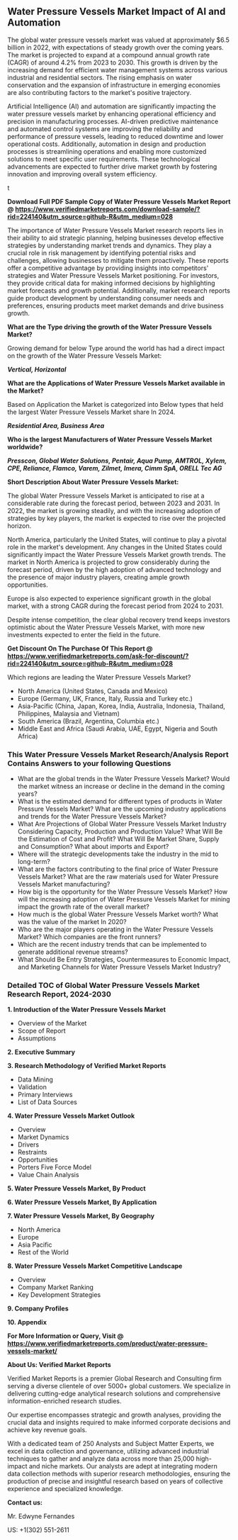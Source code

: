 <h2>Water Pressure Vessels Market Impact of AI and Automation</h2><p>The global water pressure vessels market was valued at approximately $6.5 billion in 2022, with expectations of steady growth over the coming years. The market is projected to expand at a compound annual growth rate (CAGR) of around 4.2% from 2023 to 2030. This growth is driven by the increasing demand for efficient water management systems across various industrial and residential sectors. The rising emphasis on water conservation and the expansion of infrastructure in emerging economies are also contributing factors to the market's positive trajectory.</p><p>Artificial Intelligence (AI) and automation are significantly impacting the water pressure vessels market by enhancing operational efficiency and precision in manufacturing processes. AI-driven predictive maintenance and automated control systems are improving the reliability and performance of pressure vessels, leading to reduced downtime and lower operational costs. Additionally, automation in design and production processes is streamlining operations and enabling more customized solutions to meet specific user requirements. These technological advancements are expected to further drive market growth by fostering innovation and improving overall system efficiency.</p>t</p><p id="" class=""><strong>Download Full PDF Sample Copy of Water Pressure Vessels Market Report @ <a href="https://www.verifiedmarketreports.com/download-sample/?rid=224140&utm_source=github-R&utm_medium=028" target="_blank">https://www.verifiedmarketreports.com/download-sample/?rid=224140&utm_source=github-R&utm_medium=028</a></strong></p><p>The importance of&nbsp;Water Pressure Vessels Market research reports lies in their ability to aid strategic planning, helping businesses develop effective strategies by understanding market trends and dynamics. They play a crucial role in risk management by identifying potential risks and challenges, allowing businesses to mitigate them proactively. These reports offer a competitive advantage by providing insights into competitors' strategies and Water Pressure Vessels Market positioning. For investors, they provide critical data for making informed decisions by highlighting market forecasts and growth potential. Additionally, market research reports guide product development by understanding consumer needs and preferences, ensuring products meet market demands and drive business growth.</p><p><strong>What are the&nbsp;Type driving the growth of the Water Pressure Vessels Market?</strong></p><p id="" class="">Growing demand for below Type around the world has had a direct impact on the growth of the Water Pressure Vessels Market:</p><em><strong>Vertical, Horizontal</strong></em></p><strong>What are the&nbsp;Applications&nbsp;of Water Pressure Vessels Market available in the Market?</strong></p><p id="" class="">Based on Application the Market is categorized into Below types that held the largest Water Pressure Vessels Market share In 2024.</p><em><strong>Residential Area, Business Area</strong></em></p><strong>Who is the largest Manufacturers of Water Pressure Vessels Market worldwide?</strong></p><p><em><strong>Presscon, Global Water Solutions, Pentair, Aqua Pump, AMTROL, Xylem, CPE, Reliance, Flamco, Varem, Zilmet, Imera, Cimm SpA, ORELL Tec AG</strong></em></p><p id="" class=""><strong>Short Description About Water Pressure Vessels Market:</strong></p><p>The global Water Pressure Vessels Market is anticipated to rise at a considerable rate during the forecast period, between 2023 and 2031. In 2022, the market is growing steadily, and with the increasing adoption of strategies by key players, the market is expected to rise over the projected horizon.</p><p>North America, particularly the United States, will continue to play a pivotal role in the market's development. Any changes in the United States could significantly impact the Water Pressure Vessels Market growth trends. The market in North America is projected to grow considerably during the forecast period, driven by the high adoption of advanced technology and the presence of major industry players, creating ample growth opportunities.</p><p>Europe is also expected to experience significant growth in the global market, with a strong CAGR during the forecast period from 2024 to 2031.</p><p>Despite intense competition, the clear global recovery trend keeps investors optimistic about the Water Pressure Vessels Market, with more new investments expected to enter the field in the future.</p><p id="" class=""><strong>Get Discount On The Purchase Of This Report @ <a href="https://www.verifiedmarketreports.com/ask-for-discount/?rid=224140&utm_source=github-R&utm_medium=028" target="_blank">https://www.verifiedmarketreports.com/ask-for-discount/?rid=224140&utm_source=github-R&utm_medium=028</a></strong></p>Which regions are leading the Water Pressure Vessels Market?</p><ul><li>North America (United States, Canada and Mexico)</li><li>Europe (Germany, UK, France, Italy, Russia and Turkey etc.)</li><li>Asia-Pacific (China, Japan, Korea, India, Australia, Indonesia, Thailand, Philippines, Malaysia and Vietnam)</li><li>South America (Brazil, Argentina, Columbia etc.)</li><li>Middle East and Africa (Saudi Arabia, UAE, Egypt, Nigeria and South Africa)</li></ul><h3 id="" class="">This Water Pressure Vessels Market Research/Analysis Report Contains Answers to your following Questions</h3><ul><li>What are the global trends in the Water Pressure Vessels Market? Would the market witness an increase or decline in the demand in the coming years?</li><li>What is the estimated demand for different types of products in Water Pressure Vessels Market? What are the upcoming industry applications and trends for the Water Pressure Vessels Market?</li><li>What Are Projections of Global Water Pressure Vessels Market Industry Considering Capacity, Production and Production Value? What Will Be the Estimation of Cost and Profit? What Will Be Market Share, Supply and Consumption? What about imports and Export?</li><li>Where will the strategic developments take the industry in the mid to long-term?</li><li>What are the factors contributing to the final price of Water Pressure Vessels Market? What are the raw materials used for Water Pressure Vessels Market manufacturing?</li><li>How big is the opportunity for the Water Pressure Vessels Market? How will the increasing adoption of Water Pressure Vessels Market for mining impact the growth rate of the overall market?</li><li>How much is the global Water Pressure Vessels Market worth? What was the value of the market In 2020?</li><li>Who are the major players operating in the Water Pressure Vessels Market? Which companies are the front runners?</li><li>Which are the recent industry trends that can be implemented to generate additional revenue streams?</li><li>What Should Be Entry Strategies, Countermeasures to Economic Impact, and Marketing Channels for Water Pressure Vessels Market Industry?</li></ul><h3 id="" class="">Detailed TOC of Global Water Pressure Vessels Market Research Report, 2024-2030</h3><p id="" class=""><strong>1. Introduction of the Water Pressure Vessels Market</strong></p><ul><li>Overview of the Market</li><li>Scope of Report</li><li>Assumptions</li></ul><p id="" class=""><strong>2. Executive Summary</strong></p><p id="" class=""><strong>3. Research Methodology of Verified Market Reports</strong></p><ul><li>Data Mining</li><li>Validation</li><li>Primary Interviews</li><li>List of Data Sources</li></ul><p id="" class=""><strong>4. Water Pressure Vessels Market Outlook</strong></p><ul><li>Overview</li><li>Market Dynamics</li><li>Drivers</li><li>Restraints</li><li>Opportunities</li><li>Porters Five Force Model</li><li>Value Chain Analysis</li></ul><p id="" class=""><strong>5. Water Pressure Vessels Market, By Product</strong></p><p id="" class=""><strong>6. Water Pressure Vessels Market, By Application</strong></p><p id="" class=""><strong>7. Water Pressure Vessels Market, By Geography</strong></p><ul><li>North America</li><li>Europe</li><li>Asia Pacific</li><li>Rest of the World</li></ul><p id="" class=""><strong>8. Water Pressure Vessels Market Competitive Landscape</strong></p><ul><li>Overview</li><li>Company Market Ranking</li><li>Key Development Strategies</li></ul><p id="" class=""><strong>9. Company Profiles</strong></p><p id="" class=""><strong>10. Appendix</strong></p><p id="" class=""><strong>For More Information or Query, Visit @ <a href="https://www.verifiedmarketreports.com/product/water-pressure-vessels-market/" target="_blank">https://www.verifiedmarketreports.com/product/water-pressure-vessels-market/</a></strong></p><p id="" class=""><strong>About Us: Verified Market Reports</strong></p><p id="" class="">Verified Market Reports is a premier Global Research and Consulting firm serving a diverse clientele of over 5000+ global customers. We specialize in delivering cutting-edge analytical research solutions and comprehensive information-enriched research studies.</p><p id="" class="">Our expertise encompasses strategic and growth analyses, providing the crucial data and insights required to make informed corporate decisions and achieve key revenue goals.</p><p id="" class="">With a dedicated team of 250 Analysts and Subject Matter Experts, we excel in data collection and governance, utilizing advanced industrial techniques to gather and analyze data across more than 25,000 high-impact and niche markets. Our analysts are adept at integrating modern data collection methods with superior research methodologies, ensuring the production of precise and insightful research based on years of collective experience and specialized knowledge.</p><p id="" class=""><strong>Contact us:</strong></p><p id="" class="">Mr. Edwyne Fernandes</p><p id="" class="">US: +1(302) 551-2611</p>